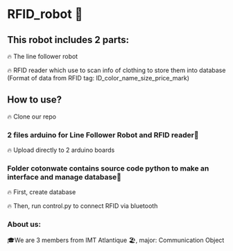 # RFID_robot 🤖
## This robot includes 2 parts:
🔥 The line follower robot

🔥 RFID reader which use to scan info of clothing to store them into database (Format of data from RFID tag: ID_color_name_size_price_mark)

## How to use?
🔥 Clone our repo
### 2 files arduino for Line Follower Robot and RFID reader🚀
🔥 Upload directly to 2 arduino boards

### Folder cotonwate contains source code python to make an interface and manage database🚀
🔥 First, create database

🔥 Then, run control.py to connect RFID via bluetooth

### About us:
🎓We are 3 members from IMT Atlantique 🏖️, major: Communication Object
